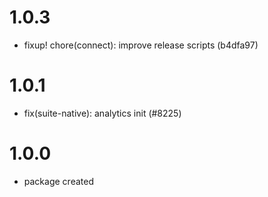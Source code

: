 # 1.0.3

-   fixup! chore(connect): improve release scripts (b4dfa97)

# 1.0.1

-   fix(suite-native): analytics init (#8225)

# 1.0.0

-   package created
